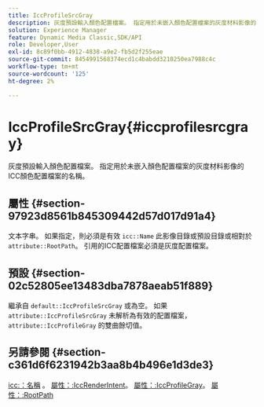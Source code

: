```yaml
---
title: IccProfileSrcGray
description: 灰度預設輸入顏色配置檔案。 指定用於未嵌入顏色配置檔案的灰度材料影像的ICC顏色配置檔案的名稱。
solution: Experience Manager
feature: Dynamic Media Classic,SDK/API
role: Developer,User
exl-id: 8c89f0bb-4912-4838-a9e2-fb5d2f255eae
source-git-commit: 8454991568374ecd1c4babdd3210250ea7988c4c
workflow-type: tm+mt
source-wordcount: '125'
ht-degree: 2%

---
```


# IccProfileSrcGray{#iccprofilesrcgray}

灰度預設輸入顏色配置檔案。 指定用於未嵌入顏色配置檔案的灰度材料影像的ICC顏色配置檔案的名稱。

## 屬性 {#section-97923d8561b845309442d57d017d91a4}

文本字串。 如果指定，則必須是有效 `icc::Name` 此影像目錄或預設目錄或相對於 `attribute::RootPath`。 引用的ICC配置檔案必須是灰度配置檔案。

## 預設 {#section-02c52805ee13483dba7878aeab51f889}

繼承自 `default::IccProfileSrcGray` 或為空。 如果 `attribute::IccProfileSrcGray` 未解析為有效的配置檔案， `attribute::IccProfileGray` 的雙曲餘切值。

## 另請參閱 {#section-c361d6f6231942b3aa8b4b496e1d3de3}

[icc:：名稱](../../../../../ir-api/material-cat/image-rendering-api-ref/c-ir-material-catalog/c-ir-icc-profile-map-reference/r-ir-name-icc.md#reference-7a293ede360e433782575f8f6a562ac2) 。 [屬性：:IccRenderIntent](../../../../../ir-api/material-cat/image-rendering-api-ref/c-ir-material-catalog/c-ir-attributes-reference/r-ir-iccrenderintent.md#reference-3b80b7a4c25545a593c5076f318b5c40)。 [屬性：:IccProfileGray](../../../../../ir-api/material-cat/image-rendering-api-ref/c-ir-material-catalog/c-ir-attributes-reference/r-ir-iccprofilegray.md#reference-712f1d0dcca748df9aaf495681bb39e6)。 [屬性：:RootPath](../../../../../ir-api/material-cat/image-rendering-api-ref/c-ir-material-catalog/c-ir-attributes-reference/r-ir-rootpath.md#reference-a4d7c96b62e14fcbad1740c702f160f3)
